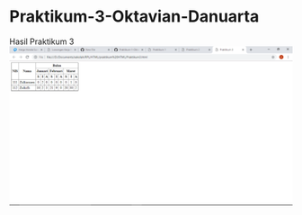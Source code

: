 # Praktikum-3-Oktavian-Danuarta
Hasil Praktikum 3
![alt text](https://github.com/Danuoke/Praktikum-3-Oktavian-Danuarta/blob/master/Screenshot%20(15).png)
